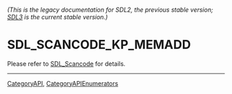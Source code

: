 ###### (This is the legacy documentation for SDL2, the previous stable version; [SDL3](https://wiki.libsdl.org/SDL3/) is the current stable version.)
# SDL_SCANCODE_KP_MEMADD

Please refer to [SDL_Scancode](SDL_Scancode) for details.

----
[CategoryAPI](CategoryAPI), [CategoryAPIEnumerators](CategoryAPIEnumerators)

